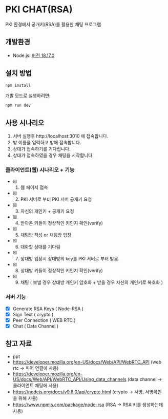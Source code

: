 # PKI CHAT(RSA)

PKI 환경에서 공개키(RSA)를 활용한 채팅 프로그램

## 개발환경

- Node.js: [버전 18.17.0](https://nodejs.org/en)

## 설치 방법

```bash
npm install
```

개발 모드로 실행하려면:

```bash
npm run dev
```

## 사용 시나리오

1. 서버 실행후 http://localhost:3010 에 접속합니다.
2. 방 이름을 입력하고 방에 접속합니다.
3. 상대가 접속하기를 기다립니다.
4. 상대가 접속하였을 경우 채팅을 시작합니다.

### 클라이언트(웹) 시나리오 + 기능

- [x] 1. 웹 페이지 접속
- [x] 2. PKI 서버로 부터 PKI 서버 공개키 요청
- [x] 3. 자신의 개인키 + 공개키 요청
- [x] 4. 받아온 키들이 정상적인 키인지 확인(verify)
- [x] 5. 채팅방 작성 or 채팅방 입장
- [x] 6. 대화할 상대를 기다림
- [x] 7. 상대방 입장시 상대방의 key를 PKI 서버로 부터 받음
- [x] 8. 상대방 키들이 정상적인 키인지 확인(verify)
- [x] 9. 채팅 ( 보낼 경우 상대방 개인키 암호화 + 받을 경우 자신의 개인키로 복호화 )

### 서버 기능

- [x] Generate RSA Keys ( Node-RSA )
- [x] Sign Text ( crypto )
- [x] Peer Connection ( WEB RTC )
- [x] Chat ( Data Channel )

## 참고 자료

- ppt
- https://developer.mozilla.org/en-US/docs/Web/API/WebRTC_API (web rtc -> 피어 연결에 사용)
- https://developer.mozilla.org/en-US/docs/Web/API/WebRTC_API/Using_data_channels (data channel -> 클라이언트 채팅에 사용)
- https://nodejs.org/docs/v9.8.0/api/crypto.html (crypto -> 서명, 서명확인 을 위해 사용)
- https://www.npmjs.com/package/node-rsa (RSA -> RSA 키를 생성하는데 사용)
